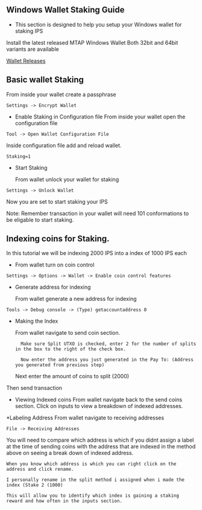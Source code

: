 ## Windows Wallet Staking Guide
* This section is designed to help you setup your Windows wallet for staking IPS

Install the latest released MTAP Windows Wallet
Both 32bit and 64bit variants are available

[Wallet Releases](https://github.com/MTAPcoin/MTAPCoin/releases)

## Basic wallet Staking
From inside your wallet create a passphrase
```
Settings -> Encrypt Wallet
```

* Enable Staking in Configuration file
	From inside your wallet open the configuration file
```
Tool -> Open Wallet Configuration File
```

Inside configuration file add and reload wallet.
```
Staking=1
```

* Start Staking

	From wallet unlock your wallet for staking
```
Settings -> Unlock Wallet
```

Now you are set to start staking your IPS

Note: Remember transaction in your wallet will need 101 conformations to be eligable to start staking.




## Indexing coins for Staking.

In this tutorial we will be indexing 2000 IPS into a index of 1000 IPS each

* From wallet turn on coin control

```
Settings -> Options -> Wallet -> Enable coin control features
```

* Generate address for indexing

	From wallet generate a new address for indexing

```
Tools -> Debug console -> (Type) getaccountaddress 0
```

* Making the Index

	From wallet navigate to send coin section.

		Make sure Split UTXO is checked, enter 2 for the number of splits in the box to the right of the check box.

		Now enter the address you just generated in the Pay To: (Address you generated from previous step)

	Next enter the amount of coins to split (2000)

Then send transaction

* Viewing Indexed coins
	From wallet navigate back to the send coins section.
		Click on inputs to view a breakdown of indexed addresses.

*Labeling Address
	From wallet navigate to receiving addresses

```
File -> Receiving Addresses
```

You will need to compare which address is which if you didnt assign a label at the time of sending coins with the address that are indexed in the method above on seeing a break down of indexed address.

	When you know which address is which you can right click on the address and click rename.

	I personally rename in the split method i assigned when i made the index (Stake 2 (1000)

	This will allow you to identify which index is gaining a staking reward and how often in the inputs section.
